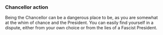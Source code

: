### Chancellor action

Being the Chancellor can be a dangerous place to be, as you are somewhat at the whim of chance and the President. You can easily find yourself in a dispute, either from your own choice or from the lies of a Fascist President.

